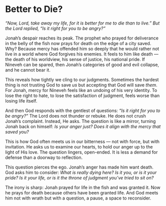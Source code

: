 # Better to Die?

*“Now, Lord, take away my life, for it is better for me to die than to live.”
But the Lord replied, “Is it right for you to be angry?”*

Jonah’s despair reaches its peak. The prophet who prayed for deliverance in the belly of the fish now prays for death on the edge of a city saved. Why? Because mercy has offended him so deeply that he would rather not live in a world where God forgives his enemies. It feels to him like death — the death of his worldview, his sense of justice, his national pride. If Nineveh can be spared, then Jonah’s categories of good and evil collapse, and he cannot bear it.

This reveals how tightly we cling to our judgments. Sometimes the hardest thing is not trusting God to save *us* but accepting that God will save *them*. For Jonah, mercy for Nineveh feels like an undoing of his very identity. To lose the right to hate, to lose the satisfaction of judgment, feels worse than losing life itself.

And then God responds with the gentlest of questions: *“Is it right for you to be angry?”* The Lord does not thunder or rebuke. He does not crush Jonah’s complaint. Instead, He asks. The question is like a mirror, turning Jonah back on himself: *Is your anger just? Does it align with the mercy that saved you?*

This is how God often meets us in our bitterness — not with force, but with invitation. He asks us to examine our hearts, to hold our anger up to the light of His love. The question lingers, open-ended. It is less a demand for defense than a doorway to reflection.

This question pierces the ego. Jonah’s anger has made him want death. God asks him to consider: *What is really dying here? Is it you, or is it your pride? Is it your life, or is it the throne of judgment you’ve tried to sit on?*

The irony is sharp: Jonah prayed for life in the fish and was granted it. Now he prays for death because others have been granted life. And God meets him not with wrath but with a question, a pause, a space to reconsider.
